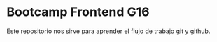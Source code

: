 # Bootcamp Frontend G16

Este repositorio nos sirve para aprender el flujo de trabajo git y github.

